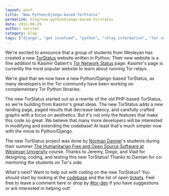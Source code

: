```yaml
---
layout: post
title: "New Python/Django-based TorStatus"
permalink: blog/new-pythondjango-based-torstatus
date: 2011-08-29
author: karsten
category: blog
tags: ["django", "get involved", "python", "relay information", "tor network", "tor status", "wesleyan hfoss"]
---
```


We're excited to announce that a group of students from Wesleyan has created a new [TorStatus](http://www.torstatusbeta.org/) website written in Python. Their new website is a fine addition to Kasimir Gabert's [Tor Network Status](http://torstatus.blutmagie.de/) page. Kasimir's page is currently the most popular website to learn about running Tor relays.

We're glad that we now have a new Python/Django-based TorStatus, as many developers in the Tor community have been working on complementary Tor Python libraries.

The new TorStatus started out as a rewrite of the old PHP-based TorStatus, so we're building from Kasimir's great ideas. The new TorStatus adds a new landing page, paged results that decrease latency, and carefully crafted graphs with a focus on aesthetics. But it's not only the features that make this code so great. We believe that many more developers will be interested in modifying and extending the codebase! At least that's much simpler now with the move to Python/Django.

The new TorStatus project was done by [Norman Danner](http://ndanner.web.wesleyan.edu/)'s students during their summer [The Humanitarian Free and Open Source Software at Wesleyan University](http://hfoss.wesleyan.edu/summer-institute-2011) course. Thanks to Jeremy, Diego, and Vlad for designing, coding, and testing this new TorStatus! Thanks to Damian for co-mentoring the students on Tor's side.

What's next? Want to help out with coding on the new TorStatus? You should start by looking at the [codebase](https://gitweb.torproject.org/torstatus.git) and the list of open [tickets](https://trac.torproject.org/projects/tor/query?component=TorStatus&status=!closed). Feel free to leave a comment here or drop by [#tor-dev](irc://irc.oftc.net/tor) if you have suggestions or are interested in helping out!

